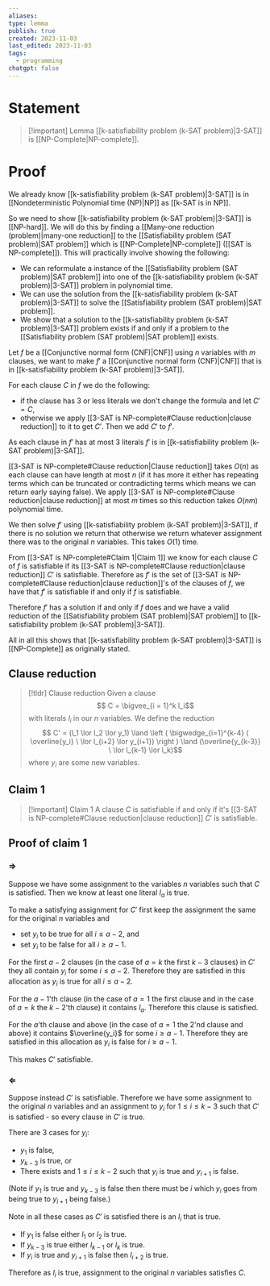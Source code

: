 ```yaml
---
aliases: 
type: lemma
publish: true
created: 2023-11-03
last_edited: 2023-11-03
tags:
  - programming
chatgpt: false
---
```

# Statement

> [!important] Lemma
> [[k-satisfiability problem (k-SAT problem)|3-SAT]] is [[NP-Complete|NP-complete]].

# Proof

We already know [[k-satisfiability problem (k-SAT problem)|3-SAT]] is in [[Nondeterministic Polynomial time (NP)|NP]] as [[k-SAT is in NP]].

So we need to show [[k-satisfiability problem (k-SAT problem)|3-SAT]] is [[NP-hard]]. We will do this by finding a [[Many-one reduction (problem)|many-one reduction]] to the [[Satisfiability problem (SAT problem)|SAT problem]] which is [[NP-Complete|NP-complete]] ([[SAT is NP-complete]]). This will practically involve showing the following:
- We can reformulate a instance of the [[Satisfiability problem (SAT problem)|SAT problem]] into one of the [[k-satisfiability problem (k-SAT problem)|3-SAT]] problem in polynomial time.
- We can use the solution from the [[k-satisfiability problem (k-SAT problem)|3-SAT]] to solve the [[Satisfiability problem (SAT problem)|SAT problem]].
- We show that a solution to the [[k-satisfiability problem (k-SAT problem)|3-SAT]] problem exists if and only if a problem to the [[Satisfiability problem (SAT problem)|SAT problem]] exists.

Let $f$ be a [[Conjunctive normal form (CNF)|CNF]] using $n$ variables with $m$ clauses, we want to make $f'$ a [[Conjunctive normal form (CNF)|CNF]] that is in [[k-satisfiability problem (k-SAT problem)|3-SAT]].

For each clause $C$ in $f$ we do the following:
- if the clause has 3 or less literals we don't change the formula and let $C' = C$,
- otherwise we apply [[3-SAT is NP-complete#Clause reduction|clause reduction]] to it to get $C'$.
Then we add $C'$ to $f'$.

As each clause in $f'$ has at most 3 literals $f'$ is in [[k-satisfiability problem (k-SAT problem)|3-SAT]].

[[3-SAT is NP-complete#Clause reduction|Clause reduction]] takes $O(n)$ as each clause can have length at most $n$ (if it has more it either has repeating terms which can be truncated or contradicting terms which means we can return early saying false). We apply [[3-SAT is NP-complete#Clause reduction|clause reduction]] at most $m$ times so this reduction takes $O(nm)$ polynomial time. 

We then solve $f'$ using [[k-satisfiability problem (k-SAT problem)|3-SAT]], if there is no solution we return that otherwise we return whatever assignment there was to the original $n$ variables. This takes $O(1)$ time. 

From [[3-SAT is NP-complete#Claim 1|Claim 1]] we know for each clause $C$ of $f$ is satisfiable if its [[3-SAT is NP-complete#Clause reduction|clause reduction]] $C'$ is satisfiable. Therefore as $f'$ is the set of [[3-SAT is NP-complete#Clause reduction|clause reduction]]'s of the clauses of $f$, we have that $f'$ is satisfiable if and only if $f$ is satisfiable.

Therefore $f'$ has a solution if and only if $f$ does and we have a valid reduction of the [[Satisfiability problem (SAT problem)|SAT problem]] to [[k-satisfiability problem (k-SAT problem)|3-SAT]].

All in all this shows that [[k-satisfiability problem (k-SAT problem)|3-SAT]] is [[NP-Complete]] as originally stated.

## Clause reduction

>[!tldr] Clause reduction
> Given a clause
> $$ C = \bigvee_{i = 1}^k l_i$$
> with literals $l_i$ in our $n$ variables. We define the reduction
> $$ C' = (l_1 \lor l_2 \lor y_1) \land \left ( \bigwedge_{i=1}^{k-4} ( \overline{y_i} \ \lor l_{i+2} \lor y_{i+1}) \right ) \land (\overline{y_{k-3}} \ \lor l_{k-1} \lor l_k)$$
> where $y_i$ are some new variables.

## Claim 1

> [!important] Claim 1
> A clause $C$ is satisfiable if and only if it's [[3-SAT is NP-complete#Clause reduction|clause reduction]] $C'$ is satisfiable.

## Proof of claim 1

### $\Rightarrow$

Suppose we have some assignment to the variables $n$ variables such that $C$ is satisfied. Then we know at least one literal $l_a$ is true.

To make a satisfying assignment for $C'$ first keep the assignment the same for the original $n$ variables and 
- set $y_i$ to be true for all $i \leq a - 2$, and
- set $y_i$ to be false for all $i \geq a - 1$.

For the first $a - 2$ clauses (in the case of $a = k$ the first $k-3$ clauses) in $C'$ they all contain $y_i$ for some $i \leq a - 2$. Therefore they are satisfied in this allocation as $y_i$ is true for all $i \leq a - 2$.

For the $a - 1$'th clause (in the case of $a = 1$ the first clause and in the case of $a = k$ the $k-2$'th clause) it contains $l_a$. Therefore this clause is satisfied.

For the $a$'th clause and above (in the case of $a = 1$ the 2'nd clause and above) it contains $\overline{y_i}$ for some $i \geq a - 1$. Therefore they are satisfied in this allocation as $y_i$ is false for $i \geq a - 1$.

This makes $C'$ satisfiable.

### $\Leftarrow$

Suppose instead $C'$ is satisfiable. Therefore we have some assignment to the original $n$ variables and an assignment to $y_i$ for $1 \leq i \leq k-3$ such that $C'$ is satisfied - so every clause in $C'$ is true.

There are 3 cases for $y_i$:
- $y_1$ is false,
- $y_{k-3}$ is true, or
- There exists and $1 \leq i \leq k-2$ such that $y_i$ is true and $y_{i+1}$ is false.

(Note if $y_1$ is true and $y_{k-3}$ is false then there must be $i$ which $y_i$ goes from being true to $y_{i+1}$ being false.)

Note in all these cases as $C'$ is satisfied there is an $l_i$ that is true.
- If $y_1$ is false either $l_1$ or $l_2$ is true.
- If $y_{k-3}$ is true either $l_{k-1}$ or $l_k$ is true.
- If $y_i$ is true and $y_{i+1}$ is false then $l_{i+2}$ is true.

Therefore as $l_i$ is true, assignment to the original $n$ variables satisfies $C$.